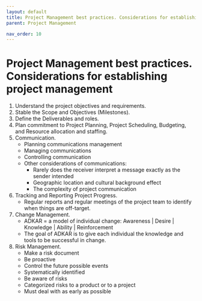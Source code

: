 ```yaml
---
layout: default
title: Project Management best practices. Considerations for establishing project management
parent: Project Management

nav_order: 10
---
```


# Project Management best practices. Considerations for establishing project management

1. Understand the project objectives and requirements. 
2. Stable the Scope and Objectives (Milestones). 
3. Define the Deliverables and roles. 
4. Plan commitment to Project Planning, Project Scheduling, Budgeting, and Resource allocation and staffing.
5. Communication.
    - Planning communications management 
    - Managing communications 
    - Controlling communication 
    - Other considerations of communications: 
        - Rarely does the receiver interpret a message exactly as the sender intended 
        - Geographic location and cultural background effect 
        - The complexity of project communication 
6. Tracking and Reporting Project Progress. 
    -  Regular reports and regular meetings of the project team to identify when things are off-target. 
7. Change Management. 
    - ADKAR = a model of individual change: 
    Awareness | Desire | Knowledge | Ability | Reinforcement 
    - The goal of ADKAR is to give each individual the knowledge and tools to be successful in change. 
8. Risk Management. 
    - Make a risk document 
    - Be proactive 
    - Control the future possible events 
    - Systematically identified 
    - Be aware of risks 
    - Categorized risks to a product or to a project 
    - Must deal with as early as possible 
